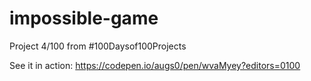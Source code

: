 # impossible-game
Project 4/100 from #100Daysof100Projects

See it in action: https://codepen.io/augs0/pen/wvaMyey?editors=0100
